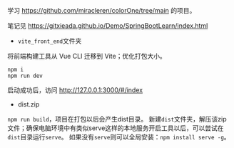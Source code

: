 学习 https://github.com/miracleren/colorOne/tree/main 的项目。

笔记见 https://gitxieada.github.io/Demo/SpringBootLearn/index.html

- `vite_front_end`文件夹

将前端构建工具从 Vue CLI 迁移到 Vite；优化打包大小。
```
npm i
npm run dev
```
启动成功后，访问 http://127.0.0.1:3000/#/index
- dist.zip

`npm run build`，项目在打包以后会产生dist目录。
新建`dist`文件夹，解压该zip文件；确保电脑环境中有类似serve这样的本地服务开启工具以后，可以尝试在`dist`目录运行`serve`。
如果没有`serve`则可以全局安装：`npm install serve -g`。

